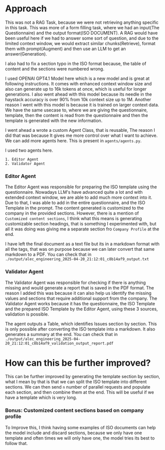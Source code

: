 
# Approach

This was not a RAG Task, because we were not retrieving anything specific in this task. This was more of a form filling task, where we had an input(The Questionnaire) and the output format(ISO DOCUMENT). A RAG would have been useful here if we had to answer some sort of question, and due to the limited context window, we would extract similar chunks(Retrieve), format them with prompt(Augment) and then use an LLM to get an answer(Generation).

I also had to fix a section typo in the ISO format because, the table of content and the sections were numbered wrong. 

I used OPENAI GPT4.1 Model here which is a new model and is great at following instructions. It comes with enhanced context window size and also can generate up to 16k tokens at once, which is useful for longer generations. I also went ahead with this model because its needle in the haystack accuracy is over 90% from 10k context size up to 1M. Another reason I went with this model is because it is trained on larger context data. We have the same usecase to, where we are giving the questionnaire, template, then the content is read from the questionnaire and then the template is generated with the new information.

I went ahead a wrote a custom Agent Class, that is reusable, The reason I did that was because It gives me more control over what I want to achieve.  We can add more agents here. This is present in `agents/agents.py`.

I used two agents here.
  
    1. Editor Agent
    2. Validator Agent

### Editor Agent  
The Editor Agent was responsible for preparing the ISO template using the questionnaire. Nowadays LLM's have advanced quite a lot and with extended context window, we are able to add much more context into it. Due to that, I was able to add in the entire questionnaire, and the ISO Template in the prompt. The content generated is customized to the company in the provided sections. However, there is a mention of `Customized content sections`, I think what this means is generating customizable section headings, that is something I experimented with, but all it was doing was giving me a separate section fro `Company Profile` at the end.  


I have left the final document as a text file but its in a markdown format with all the tags, that was on purpose because we can later convert that same markdown to a PDF. You can check that in `./output/alec_engineering_2025-04-20_21:12:01_c8b14af9_output.txt`


### Validator Agent
The Validator Agent was responsible for checking if there is anything missing and would generate a report that is saved in the PDF format. The reason I added this was because it can also help us identify the missing values and sections that require additional support from the company. The Validator Agent works because it has the questionnaire, the ISO Template and the prepared ISO Template by the Editor Agent, using these 3 sources, validation is possible.

The agent outputs a Table, which identifies Issues section by section. This is only possible after converting the ISO template into a markdown. It also generates a summary at the end. You can check that in `./output/alec_engineering_2025-04-20_21:12:01_c8b14af9_validation_output_report.pdf`


# How can this be further improved?
This can be further improved by generating the template section by section, what I mean by that is that we can split the ISO template into different sections. We can then send `n` number of parallel requests and populate each section, and then combine them at the end. This will be useful if we have a template which is very long.

### Bonus: Customized content sections based on company profile​

To Improve this, I think having some examples of ISO documents can help the model include and discard sections, because we only have one template and often times we will only have one, the model tries its best to follow that.



